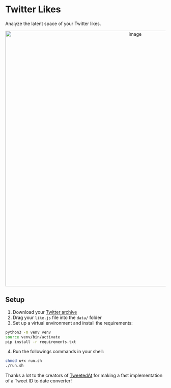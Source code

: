 # Twitter Likes
Analyze the latent space of your Twitter likes.

<p align="center">
  <img width="800" alt="image" src="https://user-images.githubusercontent.com/47067154/206836335-35bfec96-b96a-48ac-943d-b1926199d2f3.png">
</p>

## Setup
1. Download your [Twitter archive](https://help.twitter.com/en/managing-your-account/how-to-download-your-twitter-archive)
2. Drag your `like.js` file into the `data/` folder
3. Set up a virtual environment and install the requirements:
```bash
python3 -m venv venv
source venv/bin/activate
pip install -r requirements.txt
```

4. Run the followings commands in your shell:
```bash
chmod u+x run.sh
./run.sh
```

Thanks a lot to the creators of [TweetedAt](https://github.com/oduwsdl/tweetedat) for making a fast implementation of a Tweet ID to date converter!
